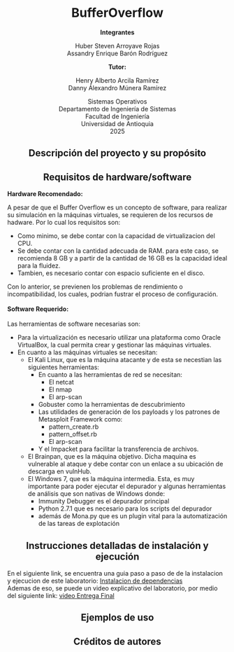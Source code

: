 
<h1 align="center">BufferOverflow</h1>
<p align="center">
  <b>Integrantes</b>
</p>

<p align="center">
  Huber Steven Arroyave Rojas <br>
  Assandry Enrique Barón Rodríguez
</p>

<p align="center">
  <b>Tutor:</b>
</p>

<p align="center">
  Henry Alberto Arcila Ramírez <br>
  Danny Álexandro Múnera Ramírez
<br>
 </p>

 <p align="center">
  Sistemas Operativos <br>
  Departamento de Ingeniería de Sistemas <br>
  Facultad de Ingeniería <br>
  Universidad de Antioquia <br>
  2025
</p>

<h2 align="center">Descripción del proyecto y su propósito</h2>

<p>
  
</p>

<h2 align="center">Requisitos de hardware/software</h2>

<p>
  <strong>Hardware Recomendado:</strong> <br>
  
A pesar de que el Buffer Overflow es un concepto de software, para realizar su   simulación en la máquinas virtuales, se requieren de los recursos de hadware. Por lo cual los requisitos son:
  <ul>
  <li> Como minimo, se debe contar con la capacidad de virtualizacion del CPU.</li>
  <li>Se debe contar con la cantidad adecuada de RAM. para este caso, se recomienda 8 GB y  a partir de la cantidad de 16 GB es la capacidad ideal para la fluidez.</li>
  <li>Tambien, es necesario contar con espacio suficiente en el disco.</li>
  </ul>
  Con lo anterior, se previenen los problemas de rendimiento o incompatibilidad, los cuales, podrian fustrar el proceso de configuración. <br>
  <br>
  <strong>Software Requerido:</strong><br>
<br>
  Las herramientas de software necesarias son:
  <ul>
  <li>Para la virtualización es necesario utilizar una plataforma como Oracle VirtualBox, la cual permita crear y gestionar las máquinas virtuales.</li>
  <li>En cuanto a las máquinas virtuales se necesitan:
    <ul>
      <li>El Kali Linux, que es la máquina atacante y de esta se necestian las siguientes herramientas:
        <ul>
          <li>En cuanto a las herramientas de red se necesitan: 
            <ul>
             <li>El netcat</li>
              <li>El nmap</li>
              <li>El arp-scan</li>
            </ul>
          </li>
          <li>Gobuster como la herramientas de descubrimiento</li>
          <li>Las utilidades de generación de los payloads y los patrones de Metasploit Framework como: 
            <ul>
              <li>pattern_create.rb</li>
              <li>pattern_offset.rb</li>
              <li>El arp-scan</li>
            </ul>
          <li> Y el Impacket para facilitar la transferencia de archivos.</li>
        </ul>
      <li>El Brainpan, que es la máquina objetivo. Dicha maquina es vulnerable al ataque y debe contar con un enlace a su ubicación de descarga en vulnHub.</li>
      <li> El Windows 7, que es la máquina intermedia. Esta, es muy importante para poder ejecutar el depurador y algunas herramientas de análisis que son nativas de Windows donde:
        <ul>
          <li>Immunity Debugger es el depurador principal</li>
          <li>Python 2.7.1 que es necesario para los scripts del depurador</li>
          <li>además de Mona.py que es un plugin vital para la automatización de   las tareas de explotación</li>
        </ul>
      </li>
    </ul>  
  </li>
</ul>  
</p>

<h2 align="center">Instrucciones detalladas de instalación y ejecución</h2>
<p>
  En el siguiente link, se encuentra una guia paso a paso de de la instalacion y ejecucion de este laboratorio: <a    href="https://github.com/hubersteven/BufferOverflow/blob/main/Documentos/2.%20Entrega%20final/Instalaci%C3%B3n%20de%20dependencias.pdf"> Instalacion de dependencias</a> <br>
  Ademas de eso, se puede un video explicativo del laboratorio, por medio del siguiente link: <a href="https://youtu.be/wMtP92HEb90"> video Entrega Final</a>
</p>

<h2 align="center">Ejemplos de uso</h2>

<p>
  
</p>

<h2 align="center">Créditos de autores</h2>

<p>
  
</p>
